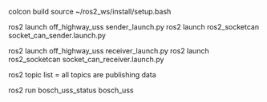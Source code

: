 colcon build
source ~/ros2_ws/install/setup.bash


ros2 launch off_highway_uss sender_launch.py 
ros2 launch ros2_socketcan socket_can_sender.launch.py


ros2 launch off_highway_uss receiver_launch.py 
ros2 launch ros2_socketcan socket_can_receiver.launch.py

ros2 topic list = all topics are publishing data

ros2 run bosch_uss_status bosch_uss
